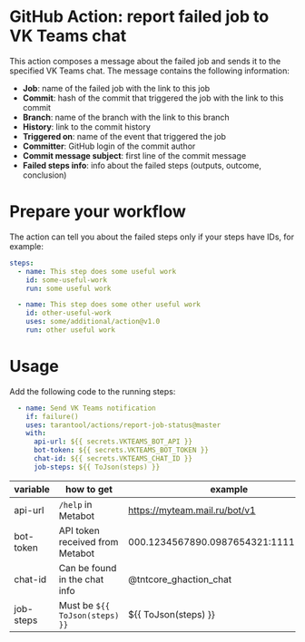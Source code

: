 # GitHub Action: report failed job to VK Teams chat

This action composes a message about the failed job and sends it to the 
specified VK Teams chat. The message contains the following information:

* __Job__: name of the failed job with the link to this job
* __Commit__: hash of the commit that triggered the job with the link to this commit
* __Branch__: name of the branch with the link to this branch
* __History__: link to the commit history
* __Triggered on__: name of the event that triggered the job 
* __Committer__: GitHub login of the commit author
* __Commit message subject__: first line of the commit message
* __Failed steps info__: info about the failed steps (outputs, outcome, conclusion)

# Prepare your workflow

The action can tell you about the failed steps only if your steps have IDs, for example:

```yaml
steps:
  - name: This step does some useful work
    id: some-useful-work
    run: some useful work

  - name: This step does some other useful work
    id: other-useful-work
    uses: some/additional/action@v1.0
    run: other useful work
```

# Usage

Add the following code to the running steps:

```yaml
  - name: Send VK Teams notification
    if: failure()
    uses: tarantool/actions/report-job-status@master
    with:
      api-url: ${{ secrets.VKTEAMS_BOT_API }}
      bot-token: ${{ secrets.VKTEAMS_BOT_TOKEN }}
      chat-id: ${{ secrets.VKTEAMS_CHAT_ID }}
      job-steps: ${{ ToJson(steps) }}
```
| variable  | how to get                      | example                              |
|-----------|---------------------------------|--------------------------------------|
| api-url   | `/help` in Metabot              | https://myteam.mail.ru/bot/v1        |
| bot-token | API token received from Metabot | 000.1234567890.0987654321:1111111111 |                            
| chat-id   | Can be found in the chat info   | @tntcore_ghaction_chat               |
| job-steps | Must be `${{ ToJson(steps) }}`  | ${{ ToJson(steps) }}                 |

